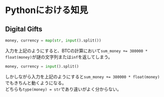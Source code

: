 # Pythonにおける知見
## Digital Gifts
```python
money, currency = map(str, input().split())
```
入力を上記のようにすると、BTCの計算において`sum_money += 380000 * float(money)`が謎の文字列または`inf`を返してしまう。  
```python
money, currency = input().split()
```
しかしながら入力を上記のようにすると`sum_money += 380000 * float(money)`でもきちんと動くようになる。  
どちらも`type(money) = str`であり違いがよく分からない。
